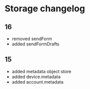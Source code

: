 # Storage changelog

## 16
- removed sendForm
- added sendFormDrafts

## 15
- added metadata object store
- added device.metadata
- added account.metadata
 